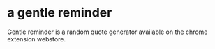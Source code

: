 # a gentle reminder
Gentle reminder is a random quote generator available on the chrome extension webstore. 
